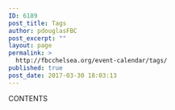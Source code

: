 ```yaml
---
ID: 6189
post_title: Tags
author: pdouglasFBC
post_excerpt: ""
layout: page
permalink: >
  http://fbcchelsea.org/event-calendar/tags/
published: true
post_date: 2017-03-30 18:03:13
---
```

CONTENTS
